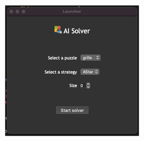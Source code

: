 ![launcher_grille](https://github.com/adejong93/epitech-ai-solver-2021/blob/main/grille_launcher.png)